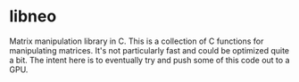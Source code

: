 # libneo

Matrix manipulation library in C.
This is a collection of C functions for manipulating matrices.
It's not particularly fast and could be optimized quite a bit.
The intent here is to eventually try and push some of this
code out to a GPU.
